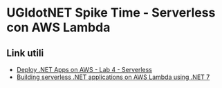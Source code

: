 # UGIdotNET Spike Time - Serverless con AWS Lambda

## Link utili

- [Deploy .NET Apps on AWS - Lab 4 - Serverless](https://catalog.us-east-1.prod.workshops.aws/workshops/02696107-09ac-4313-a6cb-3798048b07d7/en-US/2-how-to-deploy-dotnet-apps/serverless)
- [Building serverless .NET applications on AWS Lambda using .NET 7](https://aws.amazon.com/it/blogs/compute/building-serverless-net-applications-on-aws-lambda-using-net-7/)